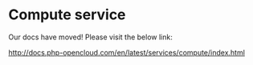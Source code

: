 # Compute service

Our docs have moved! Please visit the below link:

http://docs.php-opencloud.com/en/latest/services/compute/index.html
